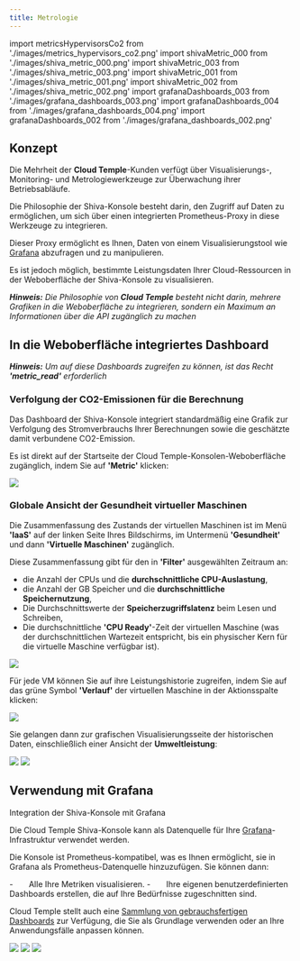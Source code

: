 ```yaml
---
title: Metrologie
---
```

import metricsHypervisorsCo2 from './images/metrics_hypervisors_co2.png'
import shivaMetric_000 from './images/shiva_metric_000.png'
import shivaMetric_003 from './images/shiva_metric_003.png'
import shivaMetric_001 from './images/shiva_metric_001.png'
import shivaMetric_002 from './images/shiva_metric_002.png'
import grafanaDashboards_003 from './images/grafana_dashboards_003.png'
import grafanaDashboards_004 from './images/grafana_dashboards_004.png'
import grafanaDashboards_002 from './images/grafana_dashboards_002.png'

## Konzept

Die Mehrheit der __Cloud Temple__-Kunden verfügt über Visualisierungs-, Monitoring- und Metrologiewerkzeuge zur Überwachung ihrer Betriebsabläufe.

Die Philosophie der Shiva-Konsole besteht darin, den Zugriff auf Daten zu ermöglichen, um sich über einen integrierten Prometheus-Proxy in diese Werkzeuge zu integrieren.

Dieser Proxy ermöglicht es Ihnen, Daten von einem Visualisierungstool wie [Grafana](https://grafana.com) abzufragen und zu manipulieren.

Es ist jedoch möglich, bestimmte Leistungsdaten Ihrer Cloud-Ressourcen in der Weboberfläche der Shiva-Konsole zu visualisieren.

*__Hinweis:__ Die Philosophie von __Cloud Temple__ besteht nicht darin, mehrere Grafiken in die Weboberfläche zu integrieren, sondern ein Maximum an Informationen über die API zugänglich zu machen*

## In die Weboberfläche integriertes Dashboard

*__Hinweis:__ Um auf diese Dashboards zugreifen zu können, ist das Recht __'metric_read'__ erforderlich*

### Verfolgung der CO2-Emissionen für die Berechnung

Das Dashboard der Shiva-Konsole integriert standardmäßig eine Grafik zur Verfolgung des Stromverbrauchs Ihrer Berechnungen sowie die geschätzte damit verbundene CO2-Emission.

Es ist direkt auf der Startseite der Cloud Temple-Konsolen-Weboberfläche zugänglich, indem Sie auf __'Metric'__ klicken:

<img src={metricsHypervisorsCo2} />

### Globale Ansicht der Gesundheit virtueller Maschinen

Die Zusammenfassung des Zustands der virtuellen Maschinen ist im Menü __'IaaS'__ auf der linken Seite Ihres Bildschirms, im Untermenü __'Gesundheit'__ und dann __'Virtuelle Maschinen'__ zugänglich.

Diese Zusammenfassung gibt für den in __'Filter'__ ausgewählten Zeitraum an:

- die Anzahl der CPUs und die __durchschnittliche CPU-Auslastung__,
- die Anzahl der GB Speicher und die __durchschnittliche Speichernutzung__,
- Die Durchschnittswerte der __Speicherzugriffslatenz__ beim Lesen und Schreiben,
- Die durchschnittliche __'CPU Ready'__-Zeit der virtuellen Maschine (was der durchschnittlichen Wartezeit entspricht, bis ein physischer Kern für die virtuelle Maschine verfügbar ist).

<img src={shivaMetric_000} />

Für jede VM können Sie auf ihre Leistungshistorie zugreifen, indem Sie auf das grüne Symbol __'Verlauf'__ der virtuellen Maschine in der Aktionsspalte klicken:

<img src={shivaMetric_003} />

Sie gelangen dann zur grafischen Visualisierungsseite der historischen Daten, einschließlich einer Ansicht der __Umweltleistung__:

<img src={shivaMetric_001} />

<img src={shivaMetric_002} />

## Verwendung mit __Grafana__

Integration der Shiva-Konsole mit Grafana

Die Cloud Temple Shiva-Konsole kann als Datenquelle für Ihre [Grafana](https://grafana.com)-Infrastruktur verwendet werden.

Die Konsole ist Prometheus-kompatibel, was es Ihnen ermöglicht, sie in Grafana als Prometheus-Datenquelle hinzuzufügen. Sie können dann:

-  Alle Ihre Metriken visualisieren.
-  Ihre eigenen benutzerdefinierten Dashboards erstellen, die auf Ihre Bedürfnisse zugeschnitten sind.

Cloud Temple stellt auch eine [Sammlung von gebrauchsfertigen Dashboards](https://github.com/Cloud-Temple/console-grafana-iaas) zur Verfügung, die Sie als Grundlage verwenden oder an Ihre Anwendungsfälle anpassen können.

<img src={grafanaDashboards_003} />

<img src={grafanaDashboards_004} />

<img src={grafanaDashboards_002} />

